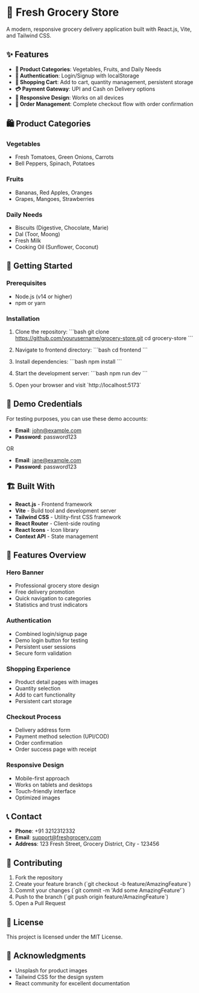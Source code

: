 # 🛒 Fresh Grocery Store

A modern, responsive grocery delivery application built with React.js, Vite, and Tailwind CSS.

## ✨ Features

- **🥬 Product Categories**: Vegetables, Fruits, and Daily Needs
- **🔐 Authentication**: Login/Signup with localStorage
- **🛒 Shopping Cart**: Add to cart, quantity management, persistent storage
- **💳 Payment Gateway**: UPI and Cash on Delivery options
- **📱 Responsive Design**: Works on all devices
- **🚚 Order Management**: Complete checkout flow with order confirmation

## 🛍️ Product Categories

### Vegetables
- Fresh Tomatoes, Green Onions, Carrots
- Bell Peppers, Spinach, Potatoes

### Fruits  
- Bananas, Red Apples, Oranges
- Grapes, Mangoes, Strawberries

### Daily Needs
- Biscuits (Digestive, Chocolate, Marie)
- Dal (Toor, Moong)
- Fresh Milk
- Cooking Oil (Sunflower, Coconut)

## 🚀 Getting Started

### Prerequisites
- Node.js (v14 or higher)
- npm or yarn

### Installation

1. Clone the repository:
\`\`\`bash
git clone https://github.com/yourusername/grocery-store.git
cd grocery-store
\`\`\`

2. Navigate to frontend directory:
\`\`\`bash
cd frontend
\`\`\`

3. Install dependencies:
\`\`\`bash
npm install
\`\`\`

4. Start the development server:
\`\`\`bash
npm run dev
\`\`\`

5. Open your browser and visit \`http://localhost:5173\`

## 🔑 Demo Credentials

For testing purposes, you can use these demo accounts:

- **Email**: john@example.com
- **Password**: password123

OR

- **Email**: jane@example.com  
- **Password**: password123

## 🏗️ Built With

- **React.js** - Frontend framework
- **Vite** - Build tool and development server
- **Tailwind CSS** - Utility-first CSS framework
- **React Router** - Client-side routing
- **React Icons** - Icon library
- **Context API** - State management

## 📱 Features Overview

### Hero Banner
- Professional grocery store design
- Free delivery promotion
- Quick navigation to categories
- Statistics and trust indicators

### Authentication
- Combined login/signup page
- Demo login button for testing
- Persistent user sessions
- Secure form validation

### Shopping Experience
- Product detail pages with images
- Quantity selection
- Add to cart functionality
- Persistent cart storage

### Checkout Process
- Delivery address form
- Payment method selection (UPI/COD)
- Order confirmation
- Order success page with receipt

### Responsive Design
- Mobile-first approach
- Works on tablets and desktops
- Touch-friendly interface
- Optimized images

## 📞 Contact

- **Phone**: +91 3212312332
- **Email**: support@freshgrocery.com
- **Address**: 123 Fresh Street, Grocery District, City - 123456

## 🤝 Contributing

1. Fork the repository
2. Create your feature branch (\`git checkout -b feature/AmazingFeature\`)
3. Commit your changes (\`git commit -m 'Add some AmazingFeature'\`)
4. Push to the branch (\`git push origin feature/AmazingFeature\`)
5. Open a Pull Request

## 📄 License

This project is licensed under the MIT License.

## 🙏 Acknowledgments

- Unsplash for product images
- Tailwind CSS for the design system
- React community for excellent documentation